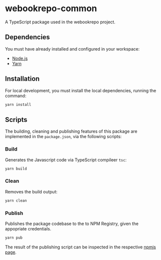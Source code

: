 # webookrepo-common
A TypeScript package used in the webookrepo project.

## Dependencies

You must have already installed and configured in your workspace:

* [Node.js](https://nodejs.org/en/)
* [Yarn](https://yarnpkg.com/getting-started)

## Installation

For local development, you must install the local dependencies, running the command:
```bash
yarn install
```
## Scripts

The building, cleaning and publishing features of this package are implemented in the `package.json`, via the following scripts:

### Build
Generates the Javascript code via TypeScript compileer `tsc`:
```bash
yarn build
```

### Clean
Removes the build output:
```bash
yarn clean
```
### Publish
Publishes the package codebase to the to NPM Registry, given the appopriate credentials.
```bash
yarn pub
```
The result of the publishing script can be inspected in the respective [npmjs page](https://www.npmjs.com/package/@webookrepo/commonp).
